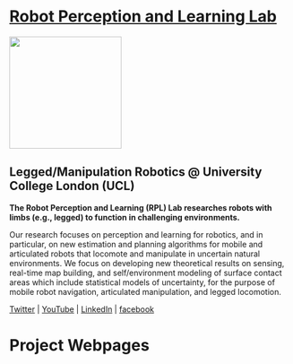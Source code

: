 # [Robot Perception and Learning Lab](https://rpl-as-ucl.github.io/)

<img src="https://rpl-as-ucl.github.io/images/logos/rpl-cs-ucl-logo.png" align="center" width="200">

## Legged/Manipulation Robotics @ University College London (UCL)

**The Robot Perception and Learning (RPL) Lab researches robots with limbs (e.g., legged) to function in challenging environments.**

Our research focuses on perception and learning for robotics, and in particular, on new estimation and planning algorithms for mobile and articulated robots that locomote and manipulate in uncertain natural environments. We focus on developing new theoretical results on sensing, real-time map building, and self/environment modeling of surface contact areas which include statistical models of uncertainty, for the purpose of mobile robot navigation, articulated manipulation, and legged locomotion.


[Twitter](https://twitter.com/rpl_as_ucl) |
[YouTube](https://www.youtube.com/channel/UCXFI8v7kLvEUSTu3-qK0b0g) |
[LinkedIn](https://www.linkedin.com/company/rplucl) |
[facebook](https://www.facebook.com/RPL.UCL)

# Project Webpages

